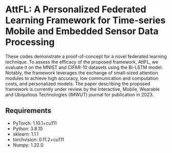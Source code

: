 # AttFL: A Personalized Federated Learning Framework for Time-series Mobile and Embedded Sensor Data Processing

These codes demonstrate a proof-of-concept for a novel federated learning technique. To assess the efficacy of the proposed framework, AttFL, we evaluate it on the MNIST and CIFAR-10 datasets using the Bi-LSTM model. Notably, the framework leverages the exchange of small-sized attention modules to achieve high accuracy, low communication and computation costs, and personalized models. The paper describing the proposed framework is currently under review by the Interactive, Mobile, Wearable and Ubiquitous Technologies (IMWUT) journal for publication in 2023.

## Requirements
- PyTorch: 1.10.1+cu111
- Python: 3.8.10
- sklearn: 1.1.1
- torchvision: 0.11.2+cu111
- Numpy: 1.22.0
